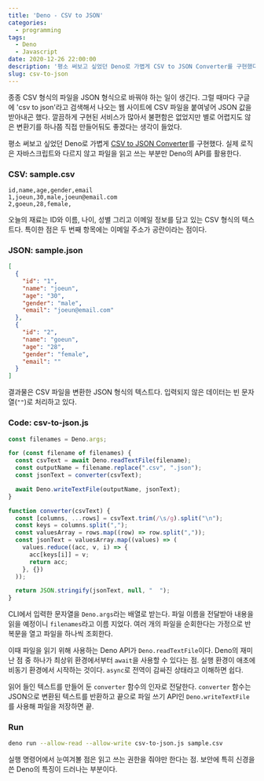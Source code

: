 ```yaml
---
title: 'Deno - CSV to JSON'
categories:
  - programming
tags:
  - Deno
  - Javascript
date: 2020-12-26 22:00:00
description: '평소 써보고 싶었던 Deno로 가볍게 CSV to JSON Converter를 구현했다'
slug: csv-to-json
---
```


종종 CSV 형식의 파일을 JSON 형식으로 바꿔야 하는 일이 생긴다. 그럴 때마다 구글에 'csv to json'라고 검색해서 나오는 웹 사이트에 CSV 파일을 붙여넣어 JSON 값을 받아내곤 했다. 깔끔하게 구현된 서비스가 많아서 불편함은 없었지만 별로 어렵지도 않은 변환기를 하나쯤 직접 만들어둬도 좋겠다는 생각이 들었다.

평소 써보고 싶었던 Deno로 가볍게 [CSV to JSON Converter](https://github.com/hajoeun/learn-deno/tree/master/csv-to-json)를 구현했다. 실제 로직은 자바스크립트와 다르지 않고 파일을 읽고 쓰는 부분만 Deno의 API를 활용한다.

### CSV: sample.csv

```spreadsheet
id,name,age,gender,email
1,joeun,30,male,joeun@email.com
2,goeun,28,female,
```

오늘의 재료는 ID와 이름, 나이, 성별 그리고 이메일 정보를 담고 있는 CSV 형식의 텍스트다. 특이한 점은 두 번째 항목에는 이메일 주소가 공란이라는 점이다.

### JSON: sample.json

```json
[
  {
    "id": "1",
    "name": "joeun",
    "age": "30",
    "gender": "male",
    "email": "joeun@email.com"
  },
  {
    "id": "2",
    "name": "goeun",
    "age": "28",
    "gender": "female",
    "email": ""
  }
]
```

결과물은 CSV 파일을 변환한 JSON 형식의 텍스트다. 입력되지 않은 데이터는 빈 문자열(`""`)로 처리하고 있다.

### Code: csv-to-json.js

```javascript
const filenames = Deno.args;

for (const filename of filenames) {
  const csvText = await Deno.readTextFile(filename);
  const outputName = filename.replace(".csv", ".json");
  const jsonText = converter(csvText);

  await Deno.writeTextFile(outputName, jsonText);
}

function converter(csvText) {
  const [columns, ...rows] = csvText.trim(/\s/g).split("\n");
  const keys = columns.split(",");
  const valuesArray = rows.map((row) => row.split(","));
  const jsonText = valuesArray.map((values) => (
    values.reduce((acc, v, i) => {
      acc[keys[i]] = v;
      return acc;
    }, {})
  ));

  return JSON.stringify(jsonText, null, "  ");
}
```

CLI에서 입력한 문자열을 `Deno.args`라는 배열로 받는다. 파일 이름을 전달받아 내용을 읽을 예정이니 `filenames`라고 이름 지었다. 여러 개의 파일을 순회한다는 가정으로 반복문을 열고 파일을 하나씩 조회한다.

이때 파일을 읽기 위해 사용하는 Deno API가 `Deno.readTextFile`이다. Deno의 재미난 점 중 하나가 최상위 환경에서부터 `await`을 사용할 수 있다는 점. 실행 환경이 애초에 비동기 환경에서 시작하는 것이다. `async`로 전역이 감싸진 상태라고 이해하면 쉽다.

읽어 들인 텍스트를 만들어 둔 `converter` 함수의 인자로 전달한다. `converter` 함수는 JSON으로 변환된 텍스트를 반환하고 끝으로 파일 쓰기 API인  `Deno.writeTextFile` 를 사용해 파일을 저장하면 끝.

### Run

```bash
deno run --allow-read --allow-write csv-to-json.js sample.csv
```

실행 명령어에서 눈여겨볼 점은 읽고 쓰는 권한을 줘야만 한다는 점. 보안에 특히 신경을 쓴 Deno의 특징이 드러나는 부분이다.
